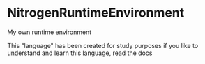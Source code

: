 # NitrogenRuntimeEnvironment
My own runtime environment

This "language" has been created for study purposes
if you like to understand and learn this language, read the docs
